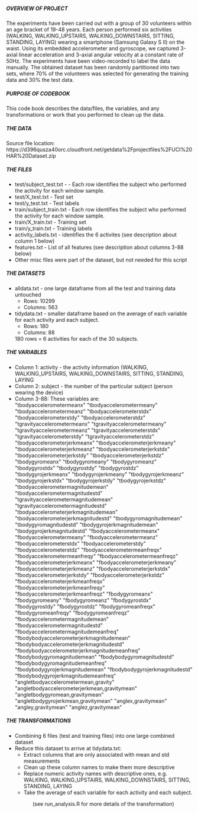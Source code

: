 <H5>OVERVIEW OF PROJECT</H5>
The experiments have been carried out with a group of 30 volunteers within an age bracket of 19-48 years. Each person performed six activities (WALKING, WALKING_UPSTAIRS, WALKING_DOWNSTAIRS, SITTING, STANDING, LAYING) wearing a smartphone (Samsung Galaxy S II) on the waist. Using its embedded accelerometer and gyroscope, we captured 3-axial linear acceleration and 3-axial angular velocity at a constant rate of 50Hz. The experiments have been video-recorded to label the data manually. The obtained dataset has been randomly partitioned into two sets, where 70% of the volunteers was selected for generating the training data and 30% the test data.
<H5>PURPOSE OF CODEBOOK</H5>
This code book describes the data/files, the variables, and any transformations or work that you performed to clean up the data.
<H5>THE DATA</H5>
Source file location: https://d396qusza40orc.cloudfront.net/getdata%2Fprojectfiles%2FUCI%20HAR%20Dataset.zip
<H5>THE FILES</H5>
<ul>
<li>
test/subject_test.txt - - Each row identifies the subject who performed the activity for each window sample.
<li>
test/X_test.txt - Test set
<li>
test/y_test.txt - Test labels
<li>
train/subject_train.txt - Each row identifies the subject who performed the activity for each window sample.
<li>
train/X_train.txt - Training set
<li>
train/y_train.txt - Training labels
<li>
activity_labels.txt - identifies the 6 activites (see description about column 1 below)
<li>
features.txt - List of all features (see description about columns 3-88 below) 
<li>
Other misc files were part of the dataset, but not needed for this script
</ul>

<H5>THE DATASETS</H5>
<ul>
<li>
alldata.txt - one large dataframe from all the test and training data untouched
<ul>
<li>
Rows: 10299
<li>
Columns: 563
</ul>
<li>
tidydata.txt  - smaller dataframe based on the average of each variable for each activity and each subject.
<ul>
<li>
Rows: 180
<li>
Columns: 88
</ul>
180 rows = 6 activities for each of the 30 subjects.
</ul>
<H5>THE VARIABLES</H5>
<ul>
<li>
Column 1: activity - the activity information (WALKING, WALKING_UPSTAIRS, WALKING_DOWNSTAIRS, SITTING, STANDING, LAYING
<li>
Column 2: subject - the number of the particular subject (person wearing the device)
<li>
Column 3-88: These variables are:
<br>
"tbodyaccelerometermeanx" "tbodyaccelerometermeany" "tbodyaccelerometermeanz" "tbodyaccelerometerstdx" "tbodyaccelerometerstdy" "tbodyaccelerometerstdz" "tgravityaccelerometermeanx" "tgravityaccelerometermeany" "tgravityaccelerometermeanz" "tgravityaccelerometerstdx" "tgravityaccelerometerstdy" "tgravityaccelerometerstdz" "tbodyaccelerometerjerkmeanx" "tbodyaccelerometerjerkmeany" "tbodyaccelerometerjerkmeanz" "tbodyaccelerometerjerkstdx" "tbodyaccelerometerjerkstdy" "tbodyaccelerometerjerkstdz" "tbodygyromeanx" "tbodygyromeany" "tbodygyromeanz" "tbodygyrostdx" "tbodygyrostdy" "tbodygyrostdz" "tbodygyrojerkmeanx" "tbodygyrojerkmeany" "tbodygyrojerkmeanz" "tbodygyrojerkstdx" "tbodygyrojerkstdy" "tbodygyrojerkstdz" "tbodyaccelerometermagnitudemean" "tbodyaccelerometermagnitudestd" "tgravityaccelerometermagnitudemean" "tgravityaccelerometermagnitudestd" "tbodyaccelerometerjerkmagnitudemean" "tbodyaccelerometerjerkmagnitudestd" "tbodygyromagnitudemean" "tbodygyromagnitudestd" "tbodygyrojerkmagnitudemean" "tbodygyrojerkmagnitudestd" "fbodyaccelerometermeanx" "fbodyaccelerometermeany" "fbodyaccelerometermeanz" "fbodyaccelerometerstdx" "fbodyaccelerometerstdy" "fbodyaccelerometerstdz" "fbodyaccelerometermeanfreqx" "fbodyaccelerometermeanfreqy" "fbodyaccelerometermeanfreqz" "fbodyaccelerometerjerkmeanx" "fbodyaccelerometerjerkmeany" "fbodyaccelerometerjerkmeanz" "fbodyaccelerometerjerkstdx" "fbodyaccelerometerjerkstdy" "fbodyaccelerometerjerkstdz" "fbodyaccelerometerjerkmeanfreqx" "fbodyaccelerometerjerkmeanfreqy" "fbodyaccelerometerjerkmeanfreqz" "fbodygyromeanx" "fbodygyromeany" "fbodygyromeanz" "fbodygyrostdx" "fbodygyrostdy" "fbodygyrostdz" "fbodygyromeanfreqx" "fbodygyromeanfreqy" "fbodygyromeanfreqz" "fbodyaccelerometermagnitudemean" "fbodyaccelerometermagnitudestd" "fbodyaccelerometermagnitudemeanfreq" "fbodybodyaccelerometerjerkmagnitudemean" "fbodybodyaccelerometerjerkmagnitudestd" "fbodybodyaccelerometerjerkmagnitudemeanfreq" "fbodybodygyromagnitudemean" "fbodybodygyromagnitudestd" "fbodybodygyromagnitudemeanfreq" "fbodybodygyrojerkmagnitudemean" "fbodybodygyrojerkmagnitudestd" "fbodybodygyrojerkmagnitudemeanfreq" "angletbodyaccelerometermean,gravity" "angletbodyaccelerometerjerkmean,gravitymean" "angletbodygyromean,gravitymean" "angletbodygyrojerkmean,gravitymean" "anglex,gravitymean" "angley,gravitymean" "anglez,gravitymean"
</ul>

<H5>THE TRANSFORMATIONS</H5>
<ul>
<li>
Combining 6 files (test and training files) into one large combined dataset
<li>
Reduce this dataset to arrive at tidydata.txt:
<ul>
<li>
Extract columns that are only associated with mean and std measurements
<li>
Clean up these column names to make them more descriptive
<li>
Replace numeric activity names with descriptive ones, e.g. WALKING, WALKING_UPSTAIRS, WALKING_DOWNSTAIRS, SITTING, STANDING, LAYING
<li>
Take the average of each variable for each activity and each subject.
<ul>

(see run_analysis.R for more details of the transformation)

